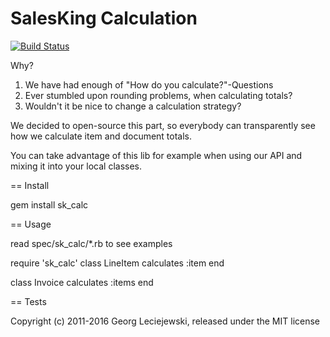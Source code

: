 # SalesKing Calculation
[![Build Status](https://travis-ci.org/salesking/sk_calc.svg?branch=master)](https://travis-ci.org/salesking/sk_calc)

Why?

1. We have had enough of "How do you calculate?"-Questions
2. Ever stumbled upon rounding problems, when calculating totals?
3. Wouldn't it be nice to change a calculation strategy?

We decided to open-source this part, so everybody can transparently see
how we calculate item and document totals.

You can take advantage of this lib for example when using our API and
mixing it into your local classes.


== Install

  gem install sk_calc


== Usage

read spec/sk_calc/*.rb to see examples

  require 'sk_calc'
  class LineItem
    calculates :item
  end
  
  class Invoice
    calculates :items
   end

== Tests

Copyright (c) 2011-2016 Georg Leciejewski, released under the MIT license
